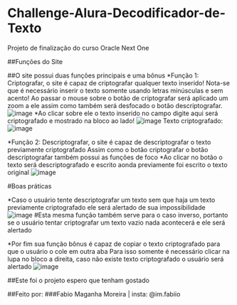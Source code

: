 # Challenge-Alura-Decodificador-de-Texto
Projeto de finalização do curso Oracle Next One

##Funções do Site

##O site possui duas funções principais e uma bônus
*Função 1: Criptografar, o site é capaz de criptografar qualquer texto inserido! Nota-se que é necessário inserir o texto somente usando letras minúsculas e sem acento!
Ao passar o mouse sobre o botão de criptografar será aplicado um zoom a ele assim como também será desfocado o botão descriptografar.
![image](https://github.com/user-attachments/assets/b55cd476-ece5-40a4-bc11-bd6cf8c5d2a4)
*Ao clicar sobre ele o texto inserido no campo digite aqui será criptografado e mostrado na bloco ao lado!
![image](https://github.com/user-attachments/assets/578b29ea-8fda-4b87-828e-c185e3e12161)
Texto criptografado:
![image](https://github.com/user-attachments/assets/60d83d26-4c8b-4a6d-bbfd-99a2d7a8aa7b)

*Função 2: Descriptografar, o site é capaz de descriptografar o texto previamente criptografado
Assim como o botão criptografar o botão descriptografar também possui as funções de foco
*Ao clicar no botão o texto será descriptografado e escrito aonda previamente foi escrito o texto original
![image](https://github.com/user-attachments/assets/1ec8990f-916d-43e1-8bd0-8d86837bacd3)

#Boas práticas

*Caso o usuário tente descriptografar um texto sem que haja um texto previamente criptografado ele será alertado de sua impossibilidade
![image](https://github.com/user-attachments/assets/ca800191-f648-4f78-8d15-4affee36a24f)
#Esta mesma função também serve para o caso inverso, portanto se o usuário tentar criptografar um texto vazio nada acontecerá e ele será alertado

*Por fim sua função bônus é capaz de copiar o texto criptografado para que o usuário o cole em outra aba
Para isso somente é necessário clicar na lupa no bloco a direita, caso não existe texto criptografado o usuário será alertado
![image](https://github.com/user-attachments/assets/19ca2536-dbb0-4cc4-8a41-8bbe1d70737f)

##Este foi o projeto espero que tenham gostado

##Feito por:
###Fabio Maganha Moreira | insta: @im.fabiio



